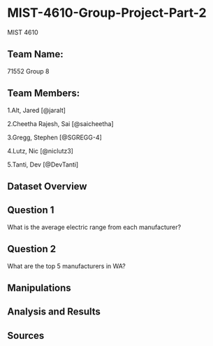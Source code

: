 # MIST-4610-Group-Project-Part-2
MIST 4610

## Team Name: 
71552 Group 8

## Team Members:
1.Alt, Jared [@jaralt]

2.Cheetha Rajesh, Sai [@saicheetha]

3.Gregg, Stephen [@SGREGG-4]

4.Lutz, Nic [@niclutz3]

5.Tanti, Dev [@DevTanti]

## Dataset Overview

## Question 1
What is the average electric range from each manufacturer?
## Question 2
What are the top 5 manufacturers in WA?
## Manipulations

## Analysis and Results

## Sources




